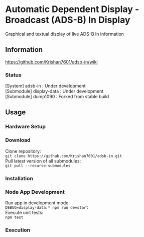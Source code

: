 # Automatic Dependent Display - Broadcast (ADS-B) In Display
Graphical and textual display of live ADS-B In information

## Information
https://github.com/Krishan7601/adsb-in/wiki
### Status
[System] adsb-in : Under development  
[Submodule] display-data : Under development  
[Submodule] dump1090 : Forked from stable build  



## Usage
### Hardware Setup
### Download
Clone repository:  
`git clone https://github.com/Krishan7601/adsb-in.git`  
Pull latest version of all submodules:  
`git pull --recurse-submodules`  
### Installation
### Node App Development
Run app in development mode:  
`DEBUG=display-data:* npm run devstart`  
Execute unit tests:  
`npm test`  
### Execution
